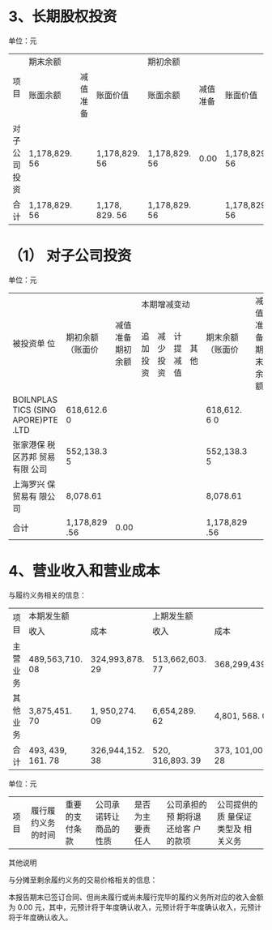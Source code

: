# 3、长期股权投资  

单位：元  

<html><body><table><tr><td rowspan="2">项目</td><td colspan="3">期末余额</td><td colspan="3">期初余额</td></tr><tr><td>账面余额</td><td>减值准备</td><td>账面价值</td><td>账面余额</td><td>减值准备</td><td>账面价值</td></tr><tr><td>对子公司投资</td><td>1,178,829. 56</td><td></td><td>1,178,829. 56</td><td>1,178,829. 56</td><td>0.00</td><td>1,178,829. 56</td></tr><tr><td>合计</td><td>1,178,829. 56</td><td></td><td>1,178, 829. 56</td><td>1,178,829. 56</td><td></td><td>1,178,829. 56</td></tr></table></body></html>  

# （1） 对子公司投资  

单位：元  


<html><body><table><tr><td rowspan="2">被投资单 位</td><td rowspan="2">期初余额 （账面价</td><td rowspan="2">减值准备 期初余额</td><td colspan="4">本期增减变动</td><td rowspan="2">期末余额 （账面价</td><td rowspan="2">减值准备 期末余额</td></tr><tr><td>追加投资</td><td>减少投资</td><td>计提减值</td><td>其他</td></tr><tr><td>BOILNPLAS TICS (SING APORE)PTE .LTD</td><td>618,612.6 0</td><td></td><td></td><td></td><td></td><td></td><td>618,612. 6 0</td><td></td></tr><tr><td>张家港保 税区苏邦 贸易有限 公司</td><td>552,138.3 5</td><td></td><td></td><td></td><td></td><td></td><td>552,138.3 5</td><td></td></tr><tr><td>上海罗兴 保贸易有 限公司</td><td>8,078.61</td><td></td><td></td><td></td><td></td><td></td><td>8,078.61</td><td></td></tr><tr><td>合计</td><td>1,178,829 .56</td><td>0.00</td><td></td><td></td><td></td><td></td><td>1,178,829 .56</td><td></td></tr></table></body></html>  

# 4、营业收入和营业成本  

与履约义务相关的信息：  


<html><body><table><tr><td rowspan="2">项目</td><td colspan="2">本期发生额</td><td colspan="2">上期发生额</td></tr><tr><td>收入</td><td>成本</td><td>收入</td><td>成本</td></tr><tr><td>主营业务</td><td>489,563,710. 08</td><td>324,993,878. 29</td><td>513,662,603. 77</td><td>368,299,439.20</td></tr><tr><td>其他业务</td><td>3,875,451. 70</td><td>1, 950,274. 09</td><td>6,654,289. 62</td><td>4,801, 568. 08</td></tr><tr><td>合计</td><td>493, 439, 161. 78</td><td>326,944,152. 38</td><td>520, 316,893. 39</td><td>373, 101,007. 28</td></tr></table></body></html>  

单位：元  


<html><body><table><tr><td>项目</td><td>履行履约义务 的时间</td><td>重要的支付条 款</td><td>公司承诺转让 商品的性质</td><td>是否为主要责 任人</td><td>公司承担的预 期将退还给客 户的款项</td><td>公司提供的质 量保证类型及 相关义务</td></tr></table></body></html>  

其他说明  

与分摊至剩余履约义务的交易价格相关的信息：  

本报告期末已签订合同、但尚未履行或尚未履行完毕的履约义务所对应的收入金额为 0.00 元，其中，元预计将于年度确认收入，元预计将于年度确认收入，元预计将于年度确认收入。  